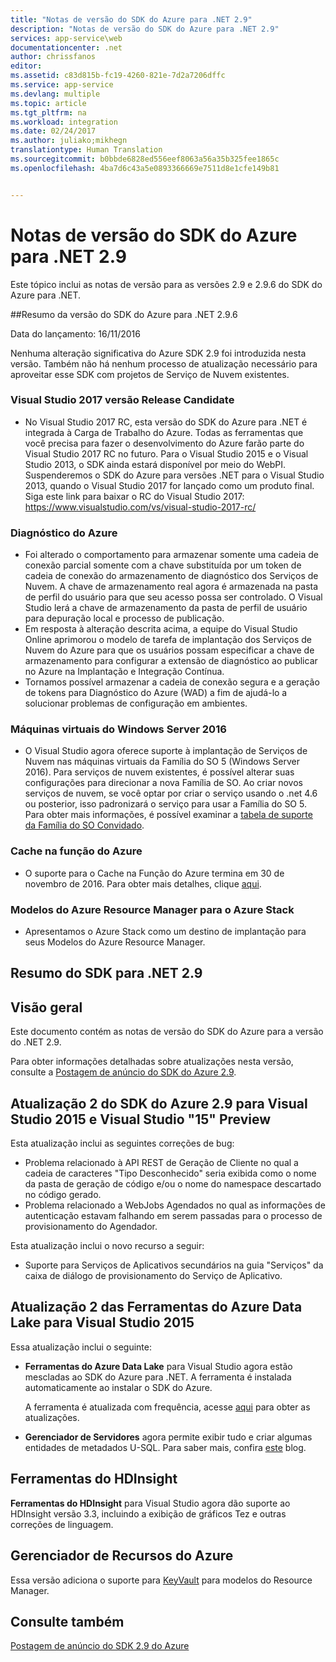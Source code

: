 ```yaml
---
title: "Notas de versão do SDK do Azure para .NET 2.9"
description: "Notas de versão do SDK do Azure para .NET 2.9"
services: app-service\web
documentationcenter: .net
author: chrissfanos
editor: 
ms.assetid: c83d815b-fc19-4260-821e-7d2a7206dffc
ms.service: app-service
ms.devlang: multiple
ms.topic: article
ms.tgt_pltfrm: na
ms.workload: integration
ms.date: 02/24/2017
ms.author: juliako;mikhegn
translationtype: Human Translation
ms.sourcegitcommit: b0bbde6828ed556eef8063a56a35b325fee1865c
ms.openlocfilehash: 4ba7d6c43a5e0893366669e7511d8e1cfe149b81


---
```

# <a name="azure-sdk-for-net-29-release-notes"></a>Notas de versão do SDK do Azure para .NET 2.9

Este tópico inclui as notas de versão para as versões 2.9 e 2.9.6 do SDK do Azure para .NET.

##<a name="azure-sdk-for-net-296-release-summary"></a>Resumo da versão do SDK do Azure para .NET 2.9.6

Data do lançamento: 16/11/2016
 
Nenhuma alteração significativa do Azure SDK 2.9 foi introduzida nesta versão. Também não há nenhum processo de atualização necessário para aproveitar esse SDK com projetos de Serviço de Nuvem existentes.

### <a name="visual-studio-2017-release-candidate"></a>Visual Studio 2017 versão Release Candidate

- No Visual Studio 2017 RC, esta versão do SDK do Azure para .NET é integrada à Carga de Trabalho do Azure. Todas as ferramentas que você precisa para fazer o desenvolvimento do Azure farão parte do Visual Studio 2017 RC no futuro. Para o Visual Studio 2015 e o Visual Studio 2013, o SDK ainda estará disponível por meio do WebPI. Suspenderemos o SDK do Azure para versões .NET para o Visual Studio 2013, quando o Visual Studio 2017 for lançado como um produto final. Siga este link para baixar o RC do Visual Studio 2017: https://www.visualstudio.com/vs/visual-studio-2017-rc/

### <a name="azure-diagnostics"></a>Diagnóstico do Azure

- Foi alterado o comportamento para armazenar somente uma cadeia de conexão parcial somente com a chave substituída por um token de cadeia de conexão do armazenamento de diagnóstico dos Serviços de Nuvem. A chave de armazenamento real agora é armazenada na pasta de perfil do usuário para que seu acesso possa ser controlado. O Visual Studio lerá a chave de armazenamento da pasta de perfil de usuário para depuração local e processo de publicação. 
- Em resposta à alteração descrita acima, a equipe do Visual Studio Online aprimorou o modelo de tarefa de implantação dos Serviços de Nuvem do Azure para que os usuários possam especificar a chave de armazenamento para configurar a extensão de diagnóstico ao publicar no Azure na Implantação e Integração Contínua.
- Tornamos possível armazenar a cadeia de conexão segura e a geração de tokens para Diagnóstico do Azure (WAD) a fim de ajudá-lo a solucionar problemas de configuração em ambientes.
 
### <a name="windows-server-2016-virtual-machines"></a>Máquinas virtuais do Windows Server 2016

- O Visual Studio agora oferece suporte à implantação de Serviços de Nuvem nas máquinas virtuais da Família do SO 5 (Windows Server 2016). Para serviços de nuvem existentes, é possível alterar suas configurações para direcionar a nova Família de SO. Ao criar novos serviços de nuvem, se você optar por criar o serviço usando o .net 4.6 ou posterior, isso padronizará o serviço para usar a Família do SO 5.  Para obter mais informações, é possível examinar a [tabela de suporte da Família do SO Convidado](https://azure.microsoft.com/en-us/documentation/articles/cloud-services-guestos-update-matrix/).

 
### <a name="azure-in-role-cache"></a>Cache na função do Azure 

- O suporte para o Cache na Função do Azure termina em 30 de novembro de 2016. Para obter mais detalhes, clique [aqui](https://azure.microsoft.com/en-us/blog/azure-managed-cache-and-in-role-cache-services-to-be-retired-on-11-30-2016/).

### <a name="azure-resource-manager-templates-for-azure-stack"></a>Modelos do Azure Resource Manager para o Azure Stack

- Apresentamos o Azure Stack como um destino de implantação para seus Modelos do Azure Resource Manager.


## <a name="azure-sdk-for-net-29-summary"></a>Resumo do SDK para .NET 2.9

## <a name="overview"></a>Visão geral
Este documento contém as notas de versão do SDK do Azure para a versão do .NET 2.9. 

Para obter informações detalhadas sobre atualizações nesta versão, consulte a [Postagem de anúncio do SDK do Azure 2.9](https://azure.microsoft.com/blog/announcing-visual-studio-azure-tools-and-sdk-2-9/).

## <a name="azure-sdk-29-for-visual-studio-2015-update-2-and-visual-studio-15-preview"></a>Atualização 2 do SDK do Azure 2.9 para Visual Studio 2015 e Visual Studio "15" Preview
Esta atualização inclui as seguintes correções de bug:

* Problema relacionado à API REST de Geração de Cliente no qual a cadeia de caracteres "Tipo Desconhecido" seria exibida como o nome da pasta de geração de código e/ou o nome do namespace descartado no código gerado.
* Problema relacionado a WebJobs Agendados no qual as informações de autenticação estavam falhando em serem passadas para o processo de provisionamento do Agendador.

Esta atualização inclui o novo recurso a seguir:

* Suporte para Serviços de Aplicativos secundários na guia "Serviços" da caixa de diálogo de provisionamento do Serviço de Aplicativo. 

## <a name="azure-data-lake-tools-for-visual-studio-2015-update-2"></a>Atualização 2 das Ferramentas do Azure Data Lake para Visual Studio 2015
Essa atualização inclui o seguinte:

* **Ferramentas do Azure Data Lake** para Visual Studio agora estão mescladas ao SDK do Azure para .NET. A ferramenta é instalada automaticamente ao instalar o SDK do Azure. 
  
    A ferramenta é atualizada com frequência, acesse [aqui](http://aka.ms/datalaketool) para obter as atualizações.
* **Gerenciador de Servidores** agora permite exibir tudo e criar algumas entidades de metadados U-SQL. Para saber mais, confira [este](https://azure.microsoft.com/documentation/services/data-lake-analytics/) blog.

## <a name="hdinsight-tools"></a>Ferramentas do HDInsight
**Ferramentas do HDInsight** para Visual Studio agora dão suporte ao HDInsight versão 3.3, incluindo a exibição de gráficos Tez e outras correções de linguagem.

## <a name="azure-resource-manager"></a>Gerenciador de Recursos do Azure
Essa versão adiciona o suporte para [KeyVault](../azure-resource-manager/resource-manager-keyvault-parameter.md) para modelos do Resource Manager.

## <a name="see-also"></a>Consulte também
[Postagem de anúncio do SDK 2.9 do Azure](https://azure.microsoft.com/blog/announcing-visual-studio-azure-tools-and-sdk-2-9/)




<!--HONumber=Jan17_HO1-->


